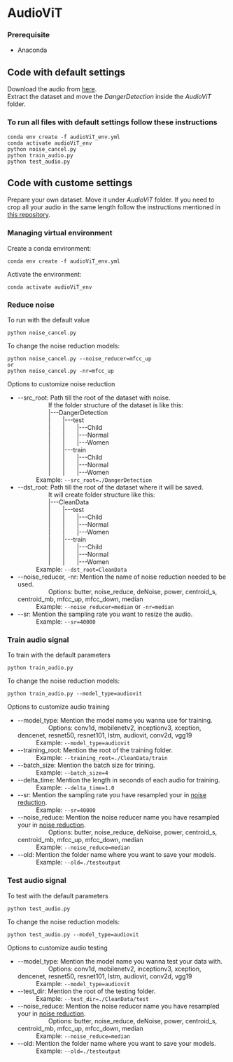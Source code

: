 # AudioViT


### Prerequisite
* Anaconda

## Code with default settings 
Download the audio from [here](https://www.kaggle.com/datasets/awalahmedfime/danger40000).<br /> 
Extract the dataset and move the _DangerDetection_ inside the _AudioViT_ folder.<br />
### To run all files with default settings follow these instructions<br />
```
conda env create -f audioViT_env.yml
conda activate audioViT_env
python noise_cancel.py 
python train_audio.py
python test_audio.py
```

## Code with custome settings
Prepare your own dataset. Move it under _AudioViT_ folder.
If you need to crop all your audio in the same length follow  the instructions mentioned in [this repository](https://github.com/awal-ahmed/Danger-detection).

### Managing virtual environment
Create a conda environment:
```
conda env create -f audioViT_env.yml
```

Activate the environment:
```
conda activate audioViT_env
```

### Reduce noise
To run with the default value
```
python noise_cancel.py 
```
To change the noise reduction models:
```
python noise_cancel.py --noise_reducer=mfcc_up
or
python noise_cancel.py -nr=mfcc_up
```

Options to customize noise reduction
* --src_root: Path till the root of the dataset with noise. <br />
&emsp;&emsp;&emsp;&emsp;&emsp;If the folder structure of the dataset is like this: <br />
&emsp;&emsp;&emsp;&emsp;&emsp;|---DangerDetection<br />
&emsp;&emsp;&emsp;&emsp;&emsp;|&emsp;&emsp;|---test<br />
&emsp;&emsp;&emsp;&emsp;&emsp;|&emsp;&emsp;|&emsp;&emsp;|---Child<br />
&emsp;&emsp;&emsp;&emsp;&emsp;|&emsp;&emsp;|&emsp;&emsp;|---Normal<br />
&emsp;&emsp;&emsp;&emsp;&emsp;|&emsp;&emsp;|&emsp;&emsp;|---Women<br />
&emsp;&emsp;&emsp;&emsp;&emsp;|&emsp;&emsp;|---train<br />
&emsp;&emsp;&emsp;&emsp;&emsp;|&emsp;&emsp;|&emsp;&emsp;|---Child<br />
&emsp;&emsp;&emsp;&emsp;&emsp;|&emsp;&emsp;|&emsp;&emsp;|---Normal<br />
&emsp;&emsp;&emsp;&emsp;&emsp;|&emsp;&emsp;|&emsp;&emsp;|---Women<br />
&emsp;&emsp;&emsp;Example: `--src_root=./DangerDetection`<br />
* --dst_root: Path till the root of the dataset where it will be saved. <br />
&emsp;&emsp;&emsp;&emsp;&emsp;It will create folder structure like this: <br />
&emsp;&emsp;&emsp;&emsp;&emsp;|---CleanData<br />
&emsp;&emsp;&emsp;&emsp;&emsp;|&emsp;&emsp;|---test<br />
&emsp;&emsp;&emsp;&emsp;&emsp;|&emsp;&emsp;|&emsp;&emsp;|---Child<br />
&emsp;&emsp;&emsp;&emsp;&emsp;|&emsp;&emsp;|&emsp;&emsp;|---Normal<br />
&emsp;&emsp;&emsp;&emsp;&emsp;|&emsp;&emsp;|&emsp;&emsp;|---Women<br />
&emsp;&emsp;&emsp;&emsp;&emsp;|&emsp;&emsp;|---train<br />
&emsp;&emsp;&emsp;&emsp;&emsp;|&emsp;&emsp;|&emsp;&emsp;|---Child<br />
&emsp;&emsp;&emsp;&emsp;&emsp;|&emsp;&emsp;|&emsp;&emsp;|---Normal<br />
&emsp;&emsp;&emsp;&emsp;&emsp;|&emsp;&emsp;|&emsp;&emsp;|---Women<br />
&emsp;&emsp;&emsp;Example: `--dst_root=CleanData`<br />
* --noise_reducer, -nr: Mention the name of noise reduction needed to be used.<br />
&emsp;&emsp;&emsp;&emsp;&emsp;Options: butter, noise_reduce, deNoise, power, centroid_s, centroid_mb, mfcc_up, mfcc_down, median<br />
&emsp;&emsp;&emsp;Example: `--noise_reducer=median` or `-nr=median`
* --sr: Mention the sampling rate you want to resize the audio.<br />
&emsp;&emsp;&emsp;Example: `--sr=40000`

### Train audio signal
To train with the default parameters
```
python train_audio.py
```
To change the noise reduction models:
```
python train_audio.py --model_type=audiovit
```

Options to customize audio training
* --model_type: Mention the model name you wanna use for training.<br />
&emsp;&emsp;&emsp;&emsp;&emsp;Options: conv1d, mobilenetv2, inceptionv3, xception, dencenet, resnet50, resnet101, lstm, audiovit, conv2d, vgg19<br />
&emsp;&emsp;&emsp;Example: `--model_type=audiovit`
* --training_root: Mention the root of the training folder.<br />
&emsp;&emsp;&emsp;Example: `--training_root=./CleanData/train`
* --batch_size: Mention the batch size for trining.<br />
&emsp;&emsp;&emsp;Example: `--batch_size=4`
* --delta_time: Mention the length in seconds of each audio for training.<br />
&emsp;&emsp;&emsp;Example: `--delta_time=1.0`
* --sr: Mention the sampling rate you have resampled your in [noise reduction](https://github.com/awal-ahmed/AudioViT/edit/main/README.md#Reduce-noise).<br />
&emsp;&emsp;&emsp;Example: `--sr=40000`
* --noise_reduce: Mention the noise reducer name you have resampled your in [noise reduction](https://github.com/awal-ahmed/AudioViT/edit/main/README.md#Reduce-noise).<br />
&emsp;&emsp;&emsp;&emsp;&emsp;Options: butter, noise_reduce, deNoise, power, centroid_s, centroid_mb, mfcc_up, mfcc_down, median<br />
&emsp;&emsp;&emsp;Example: `--noise_reduce=median`
* --old: Mention the folder name where you want to save your models.<br />
&emsp;&emsp;&emsp;Example: `--old=./testoutput`

### Test audio signal
To test with the default parameters
```
python test_audio.py
```
To change the noise reduction models:
```
python test_audio.py --model_type=audiovit
```

Options to customize audio testing
* --model_type: Mention the model name you wanna test your data with.<br />
&emsp;&emsp;&emsp;&emsp;&emsp;Options: conv1d, mobilenetv2, inceptionv3, xception, dencenet, resnet50, resnet101, lstm, audiovit, conv2d, vgg19<br />
&emsp;&emsp;&emsp;Example: `--model_type=audiovit`
* --test_dir: Mention the root of the testing folder.<br />
&emsp;&emsp;&emsp;Example: `--test_dir=./CleanData/test`
* --noise_reduce: Mention the noise reducer name you have resampled your in [noise reduction](https://github.com/awal-ahmed/AudioViT/edit/main/README.md#Reduce-noise).<br />
&emsp;&emsp;&emsp;&emsp;&emsp;Options: butter, noise_reduce, deNoise, power, centroid_s, centroid_mb, mfcc_up, mfcc_down, median<br />
&emsp;&emsp;&emsp;Example: `--noise_reduce=median`
* --old: Mention the folder name where you want to save your models.<br />
&emsp;&emsp;&emsp;Example: `--old=./testoutput`
